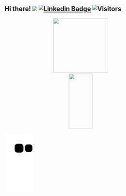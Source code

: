 ## Hi there! <img src="https://media2.giphy.com/avatars/danielfigueirdo/mR5uHXLuePGT.gif" width="28px"/> [![Linkedin Badge](https://img.shields.io/badge/-LinkedIn-blue?style=flat-square&logo=Linkedin&logoColor=white&link=https://www.linkedin.com/in/mateuseliasdeandradepereira/)](https://www.linkedin.com/in/mateuseliasdeandradepereira/) ![Visitors](https://visitor-badge.glitch.me/badge?page_id=mateuseap.mateuseap)

<div>
<div align = "center">
  <img height="180em" width="60%" src="https://github-readme-stats.vercel.app/api?username=mateuseap&theme=dracula&show_icons=true&count_private=true)">
  <img height="180em" width="39.5%" src="https://github-readme-stats.vercel.app/api/top-langs/?username=mateuseap&layout=compact&theme=dracula&langs_count=16&hide=Jupyter Notebook">
</div>

<div> 
 
  ![Snake Animation](https://raw.githubusercontent.com/rafaballerini/rafaballerini/8082840dd4c64b2b8df9e2dc23b1730bbf0c0e73/github-contribution-grid-snake.svg)
 
</div>
